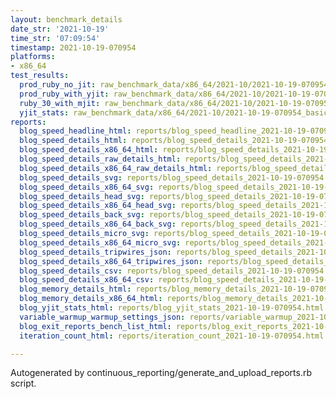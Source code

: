 ```yaml
---
layout: benchmark_details
date_str: '2021-10-19'
time_str: '07:09:54'
timestamp: 2021-10-19-070954
platforms:
- x86_64
test_results:
  prod_ruby_no_jit: raw_benchmark_data/x86_64/2021-10/2021-10-19-070954_basic_benchmark_prod_ruby_no_jit.json
  prod_ruby_with_yjit: raw_benchmark_data/x86_64/2021-10/2021-10-19-070954_basic_benchmark_prod_ruby_with_yjit.json
  ruby_30_with_mjit: raw_benchmark_data/x86_64/2021-10/2021-10-19-070954_basic_benchmark_ruby_30_with_mjit.json
  yjit_stats: raw_benchmark_data/x86_64/2021-10/2021-10-19-070954_basic_benchmark_yjit_stats.json
reports:
  blog_speed_headline_html: reports/blog_speed_headline_2021-10-19-070954.html
  blog_speed_details_html: reports/blog_speed_details_2021-10-19-070954.html
  blog_speed_details_x86_64_html: reports/blog_speed_details_2021-10-19-070954.x86_64.html
  blog_speed_details_raw_details_html: reports/blog_speed_details_2021-10-19-070954.raw_details.html
  blog_speed_details_x86_64_raw_details_html: reports/blog_speed_details_2021-10-19-070954.x86_64.raw_details.html
  blog_speed_details_svg: reports/blog_speed_details_2021-10-19-070954.svg
  blog_speed_details_x86_64_svg: reports/blog_speed_details_2021-10-19-070954.x86_64.svg
  blog_speed_details_head_svg: reports/blog_speed_details_2021-10-19-070954.head.svg
  blog_speed_details_x86_64_head_svg: reports/blog_speed_details_2021-10-19-070954.x86_64.head.svg
  blog_speed_details_back_svg: reports/blog_speed_details_2021-10-19-070954.back.svg
  blog_speed_details_x86_64_back_svg: reports/blog_speed_details_2021-10-19-070954.x86_64.back.svg
  blog_speed_details_micro_svg: reports/blog_speed_details_2021-10-19-070954.micro.svg
  blog_speed_details_x86_64_micro_svg: reports/blog_speed_details_2021-10-19-070954.x86_64.micro.svg
  blog_speed_details_tripwires_json: reports/blog_speed_details_2021-10-19-070954.tripwires.json
  blog_speed_details_x86_64_tripwires_json: reports/blog_speed_details_2021-10-19-070954.x86_64.tripwires.json
  blog_speed_details_csv: reports/blog_speed_details_2021-10-19-070954.csv
  blog_speed_details_x86_64_csv: reports/blog_speed_details_2021-10-19-070954.x86_64.csv
  blog_memory_details_html: reports/blog_memory_details_2021-10-19-070954.html
  blog_memory_details_x86_64_html: reports/blog_memory_details_2021-10-19-070954.x86_64.html
  blog_yjit_stats_html: reports/blog_yjit_stats_2021-10-19-070954.html
  variable_warmup_warmup_settings_json: reports/variable_warmup_2021-10-19-070954.warmup_settings.json
  blog_exit_reports_bench_list_html: reports/blog_exit_reports_2021-10-19-070954.bench_list.html
  iteration_count_html: reports/iteration_count_2021-10-19-070954.html

---
```

Autogenerated by continuous_reporting/generate_and_upload_reports.rb script.
